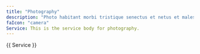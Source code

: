 ```yaml
---
title: "Photography"
description: "Photo habitant morbi tristique senectus et netus et malesuada fames."
faIcon: "camera"
Service: This is the service body for photography.
---
```

{{ Service }}